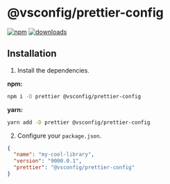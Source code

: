 # @vsconfig/prettier-config

[![npm][npm-image]][npm-url]
[![downloads][downloads-image]][downloads-url]

[npm-image]: https://img.shields.io/npm/v/@vsconfig/prettier-config/latest.svg
[npm-url]: https://www.npmjs.com/package/@vsconfig/prettier-config
[downloads-image]: https://img.shields.io/npm/dm/@vsconfig/prettier-config
[downloads-url]: https://npmjs.org/package/@vsconfig/prettier-config

## Installation

1. Install the dependencies.

**npm:**

```bash
npm i -D prettier @vsconfig/prettier-config
```

**yarn:**

```bash
yarn add -D prettier @vsconfig/prettier-config
```

2. Configure your `package.json`.

```json
{
  "name": "my-cool-library",
  "version": "9000.0.1",
  "prettier": "@vsconfig/prettier-config"
}
```
